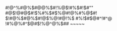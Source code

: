 #!@$%$^%#@%$#@@%$#!%@$!#%$#!$#""
#@$!$%#@$@#@$#!$%#%$#$%@#!@%#%@$#!
$!#@%$#@%$%$$%##$$#!@$%@!#$@%$!%$
$%!$#%!$#$@$%#!@%$#^$!%$#^@
!#%@$%##@$%#^$@#$!%@^@%$##	~~~~~